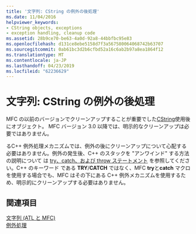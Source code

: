 ```yaml
---
title: '文字列: CString の例外の後処理'
ms.date: 11/04/2016
helpviewer_keywords:
- CString objects, exceptions
- exception handling, cleanup code
ms.assetid: 28b9ce70-be63-4a0d-92a8-44bbfbc95e83
ms.openlocfilehash: d131ce8ebe5158d7f3a567580064068742b63707
ms.sourcegitcommit: 0ab61bc3d2b6cfbd52a16c6ab2b97a8ea1864f12
ms.translationtype: MT
ms.contentlocale: ja-JP
ms.lasthandoff: 04/23/2019
ms.locfileid: "62236629"
---
```

# <a name="cstring-exception-cleanup"></a>文字列: CString の例外の後処理

MFC の以前のバージョンでクリーンアップすることが重要でした[CString](../atl-mfc-shared/reference/cstringt-class.md)使用後にオブジェクト。 MFC バージョン 3.0 以降では、明示的なクリーンアップは必要ではありません。

るC++ 例外処理メカニズムでは、例外の後にクリーンアップについて心配する必要はありません。例外の発生後、C++ のスタックを "アンワインド" する方法の説明について は [try、catch、および throw ステートメント](../cpp/try-throw-and-catch-statements-cpp.md) を参照してください。C++ のキーワード である **TRY**/**CATCH** ではなく、MFC **try**と**catch** マクロを使用する場合でも、MFC はその下にある C++ 例外メカニズムを使用するため、明示的にクリーンアップする必要はありません。


## <a name="see-also"></a>関連項目

[文字列 (ATL と MFC)](../atl-mfc-shared/strings-atl-mfc.md)<br/>
[例外処理](../mfc/exception-handling-in-mfc.md)
